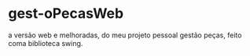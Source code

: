 # gest-oPecasWeb
a versão web e melhoradas, do meu projeto pessoal gestão peças, feito coma biblioteca swing.
